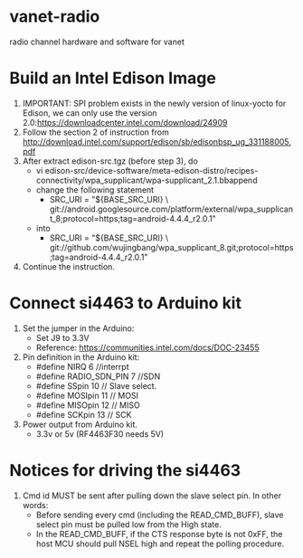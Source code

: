 # vanet-radio
radio channel hardware and software for vanet

# Build an Intel Edison Image 
1. IMPORTANT: SPI problem exists in the newly version of linux-yocto for Edison, we can only use the version 2.0:https://downloadcenter.intel.com/download/24909
1. Follow the section 2 of instruction from http://download.intel.com/support/edison/sb/edisonbsp_ug_331188005.pdf
2. After extract edison-src.tgz (before step 3), do
    * vi edison-src/device-software/meta-edison-distro/recipes-connectivity/wpa_supplicant/wpa-supplicant_2.1.bbappend
    * change the following statement
      * SRC_URI = "${BASE_SRC_URI} \ git://android.googlesource.com/platform/external/wpa_supplicant_8;protocol=https;tag=android-4.4.4_r2.0.1"
    * into
      * SRC_URI = "${BASE_SRC_URI} \ git://github.com/wujingbang/wpa_supplicant_8.git;protocol=https;tag=android-4.4.4_r2.0.1"
3. Continue the instruction.

# Connect si4463 to Arduino kit 
1. Set the jumper in the Arduino: 
    * Set J9 to 3.3V
    * Reference: https://communities.intel.com/docs/DOC-23455
1. Pin definition in the Arduino kit:
    * #define NIRQ            6  //interrpt
    * #define RADIO_SDN_PIN   7  //SDN
    * #define SSpin           10 // Slave select. 
    * #define MOSIpin         11 // MOSI
    * #define MISOpin         12 // MISO
    * #define SCKpin          13 // SCK
2. Power output from Arduino kit.
    * 3.3v or 5v (RF4463F30 needs 5V)
    
# Notices for driving the si4463
1. Cmd id MUST be sent after pulling down the slave select pin. In other words:
	 * Before sending every cmd (including the READ_CMD_BUFF), slave select pin must be pulled low from the High state.
	 * In the READ_CMD_BUFF, if the CTS response byte is not 0xFF, the host MCU should pull NSEL high and repeat the polling procedure.
